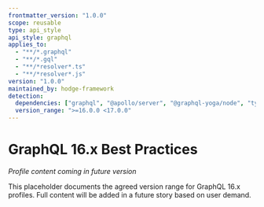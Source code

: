 ```yaml
---
frontmatter_version: "1.0.0"
scope: reusable
type: api_style
api_style: graphql
applies_to:
  - "**/*.graphql"
  - "**/*.gql"
  - "**/*resolver*.ts"
  - "**/*resolver*.js"
version: "1.0.0"
maintained_by: hodge-framework
detection:
  dependencies: ["graphql", "@apollo/server", "@graphql-yoga/node", "type-graphql"]
  version_range: ">=16.0.0 <17.0.0"
---
```


# GraphQL 16.x Best Practices

*Profile content coming in future version*

This placeholder documents the agreed version range for GraphQL 16.x profiles.
Full content will be added in a future story based on user demand.
